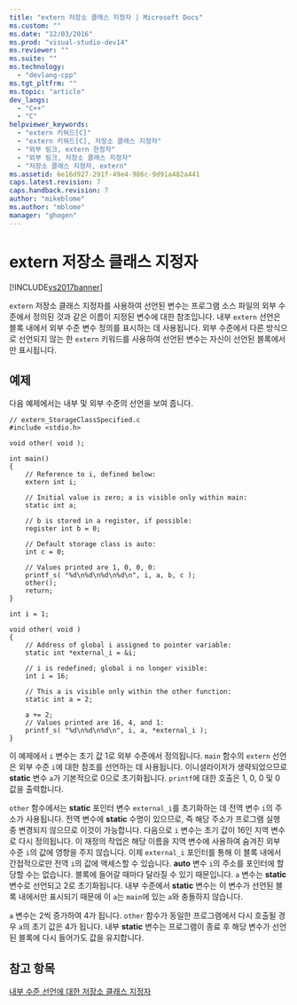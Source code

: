 ```yaml
---
title: "extern 저장소 클래스 지정자 | Microsoft Docs"
ms.custom: ""
ms.date: "12/03/2016"
ms.prod: "visual-studio-dev14"
ms.reviewer: ""
ms.suite: ""
ms.technology: 
  - "devlang-cpp"
ms.tgt_pltfrm: ""
ms.topic: "article"
dev_langs: 
  - "C++"
  - "C"
helpviewer_keywords: 
  - "extern 키워드[C]"
  - "extern 키워드[C], 저장소 클래스 지정자"
  - "외부 링크, extern 한정자"
  - "외부 링크, 저장소 클래스 지정자"
  - "저장소 클래스 지정자, extern"
ms.assetid: 6e16d927-291f-49e4-986c-9d91a482a441
caps.latest.revision: 7
caps.handback.revision: 7
author: "mikeblome"
ms.author: "mblome"
manager: "ghogen"
---
```

# extern 저장소 클래스 지정자
[!INCLUDE[vs2017banner](../assembler/inline/includes/vs2017banner.md)]

`extern` 저장소 클래스 지정자를 사용하여 선언된 변수는 프로그램 소스 파일의 외부 수준에서 정의된 것과 같은 이름이 지정된 변수에 대한 참조입니다.  내부 `extern` 선언은 블록 내에서 외부 수준 변수 정의를 표시하는 데 사용됩니다.  외부 수준에서 다른 방식으로 선언되지 않는 한 `extern` 키워드를 사용하여 선언된 변수는 자신이 선언된 블록에서만 표시됩니다.  
  
## 예제  
 다음 예제에서는 내부 및 외부 수준의 선언을 보여 줍니다.  
  
```  
// extern_StorageClassSpecified.c  
#include <stdio.h>  
  
void other( void );  
  
int main()  
{  
    // Reference to i, defined below:   
    extern int i;  
  
    // Initial value is zero; a is visible only within main:   
    static int a;  
  
    // b is stored in a register, if possible:   
    register int b = 0;  
  
    // Default storage class is auto:   
    int c = 0;  
  
    // Values printed are 1, 0, 0, 0:   
    printf_s( "%d\n%d\n%d\n%d\n", i, a, b, c );  
    other();  
    return;  
}  
  
int i = 1;  
  
void other( void )  
{  
    // Address of global i assigned to pointer variable:  
    static int *external_i = &i;  
  
    // i is redefined; global i no longer visible:   
    int i = 16;  
  
    // This a is visible only within the other function:   
    static int a = 2;  
  
    a += 2;  
    // Values printed are 16, 4, and 1:  
    printf_s( "%d\n%d\n%d\n", i, a, *external_i );  
}  
```  
  
 이 예제에서 `i` 변수는 초기 값 1로 외부 수준에서 정의됩니다.  `main` 함수의 `extern` 선언은 외부 수준 `i`에 대한 참조를 선언하는 데 사용됩니다.  이니셜라이저가 생략되었으므로 **static** 변수 `a`가 기본적으로 0으로 초기화됩니다.  `printf`에 대한 호출은 1, 0, 0 및 0 값을 출력합니다.  
  
 `other` 함수에서는 **static** 포인터 변수 `external_i`를 초기화하는 데 전역 변수 `i`의 주소가 사용됩니다.  전역 변수에 **static** 수명이 있으므로, 즉 해당 주소가 프로그램 실행 중 변경되지 않으므로 이것이 가능합니다.  다음으로 `i` 변수는 초기 값이 16인 지역 변수로 다시 정의됩니다.  이 재정의 작업은 해당 이름을 지역 변수에 사용하여 숨겨진 외부 수준 `i`의 값에 영향을 주지 않습니다.  이제 `external_i` 포인터를 통해 이 블록 내에서 간접적으로만 전역 `i`의 값에 액세스할 수 있습니다.  **auto** 변수 `i`의 주소를 포인터에 할당할 수는 없습니다. 블록에 들어갈 때마다 달라질 수 있기 때문입니다.  `a` 변수는 **static** 변수로 선언되고 2로 초기화됩니다.  내부 수준에서 **static** 변수는 이 변수가 선언된 블록 내에서만 표시되기 때문에 이 `a`는 `main`에 있는 `a`와 충돌하지 않습니다.  
  
 `a` 변수는 2씩 증가하여 4가 됩니다.  `other` 함수가 동일한 프로그램에서 다시 호출될 경우 `a`의 초기 값은 4가 됩니다.  내부 **static** 변수는 프로그램이 종료 후 해당 변수가 선언된 블록에 다시 들어가도 값을 유지합니다.  
  
## 참고 항목  
 [내부 수준 선언에 대한 저장소 클래스 지정자](../c-language/storage-class-specifiers-for-internal-level-declarations.md)